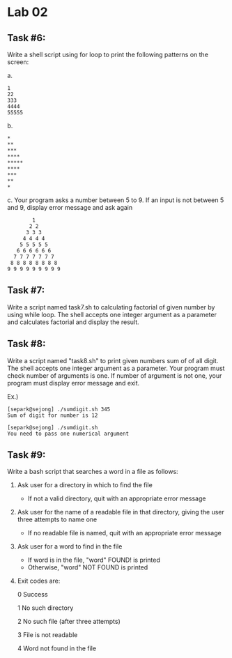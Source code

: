 # Lab 02
## Task #6:
Write a shell script using for loop to print the following
patterns on the screen:

a.

    1
    22
    333
    4444
    55555

b.
   
    *
    **
    ***
    ****
    *****
    ****
    ***
    **
    *
    

c. Your program asks a number between 5 to 9. If an input is not
   between 5 and 9, display error message and ask again

            1
           2 2
          3 3 3
         4 4 4 4
        5 5 5 5 5
       6 6 6 6 6 6
      7 7 7 7 7 7 7
     8 8 8 8 8 8 8 8
    9 9 9 9 9 9 9 9 9


## Task #7:
Write a script named task7.sh to calculating factorial of given number by using while loop. The shell accepts one integer argument as a parameter and calculates factorial and display the result.

## Task #8:
Write a script named "task8.sh" to print given numbers sum of of all digit. The shell accepts one integer argument as a parameter. Your program must check number of arguments is one. If number of argument is not one, your program must display error message and exit.

Ex.)
    
    [separk@sejong] ./sumdigit.sh 345
    Sum of digit for number is 12
    
    [separk@sejong] ./sumdigit.sh
    You need to pass one numerical argument

## Task #9:
Write a bash script that searches a word in a file as follows:
1. Ask user for a directory in which to find the file
    * If not a valid directory, quit with an appropriate error message
2. Ask user for the name of a readable file in that directory, giving the user three attempts to name one
    * If no readable file is named, quit with an appropriate error message
3. Ask user for a word to find in the file
    * If word is in the file, "word" FOUND! is printed
    * Otherwise, "word" NOT FOUND is printed
4. Exit codes are:

    0   Success
    
    1   No such directory
    
    2   No such file (after three attempts)
    
    3   File is not readable
    
    4   Word not found in the file
